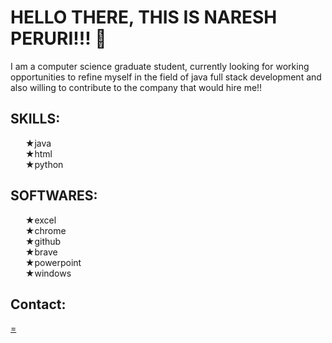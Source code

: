 <h1>HELLO THERE, THIS IS NARESH PERURI!!! &#128075;</h1>
    <p>I am a computer science graduate student, currently looking for working opportunities to refine myself in the field of java full stack development and also willing to contribute to the company that would hire me!!</p>
    <h2>SKILLS:</h2>
    <ul type="none">
        <li>&#9733;java</li>
        <li>&#9733;html</li>
        <li>&#9733;python</li>
    </ul>
    <h2>SOFTWARES:</h2>
    <ul type="none">
        <li>&#9733;excel</li>
        <li>&#9733;chrome</li>
        <li>&#9733;github</li>
        <li>&#9733;brave</li>
        <li>&#9733;powerpoint</li>
        <li>&#9733;windows</li>
    </ul>
    <h2>Contact:</h2>
    <a href="https://www.instagram.com/naresh_peruri">=</a>
    
